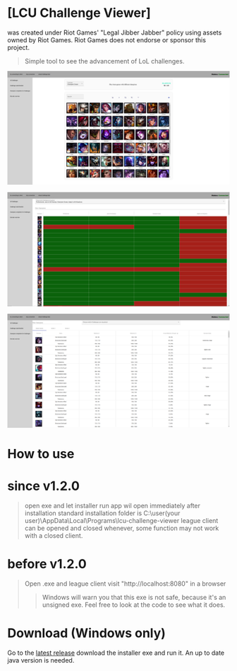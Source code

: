 # [LCU Challenge Viewer]
was created under Riot Games' "Legal Jibber Jabber" policy using assets owned by Riot Games.  Riot Games does not endorse or sponsor this project.


> Simple tool to see the advancement of LoL challenges.

![challenge-view.PNG](challenge-view.png)

![champion-view.PNG](champion-view.png)

![eternals-view.PNG](eternals-view.png)
# How to use

# since v1.2.0
> open exe and let installer run
> app wil open immediately after installation
> standard installation folder is C:\user\(your user)\AppData\Local\Programs\lcu-challenge-viewer
> league client can be opened and closed whenever, some function may not work with a closed client.


# before v1.2.0
> Open .exe and league client
> visit "http://localhost:8080" in a browser
> > Windows will warn you that this exe is not safe, because it's an unsigned exe. Feel free to look at the code to see what it does.


# Download (Windows only)

Go to the [latest release](https://github.com/Feedmon/LCU-Challenge-Viewer/releases/latest) download the installer exe and run it.
An up to date java version is needed.
